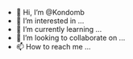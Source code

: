 - 👋 Hi, I’m @Kondomb
- 👀 I’m interested in ...
- 🌱 I’m currently learning ...
- 💞️ I’m looking to collaborate on ...
- 📫 How to reach me ...

<!---
Kondomb/Kondomb is a ✨ special ✨ repository because its `README.md` (this file) appears on your GitHub profile.
You can click the Preview link to take a look at your changes.
--->
